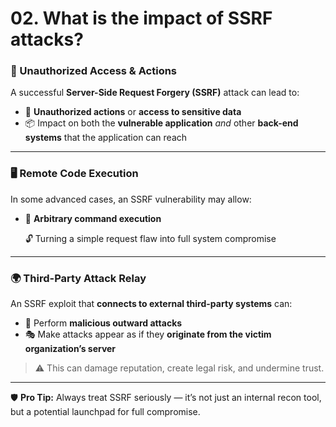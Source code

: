 # 02. What is the impact of SSRF attacks?

### 🚨 Unauthorized Access & Actions

A successful **Server-Side Request Forgery (SSRF)** attack can lead to:

- 🔐 **Unauthorized actions** or **access to sensitive data**
- 📦 Impact on both the **vulnerable application** *and* other **back-end systems** that the application can reach

---

### 🖥️ Remote Code Execution

In some advanced cases, an SSRF vulnerability may allow:

- 🧨 **Arbitrary command execution**
    
    🔓 Turning a simple request flaw into full system compromise
    

---

### 🌍 Third-Party Attack Relay

An SSRF exploit that **connects to external third-party systems** can:

- 🎯 Perform **malicious outward attacks**
- 🎭 Make attacks appear as if they **originate from the victim organization’s server**

> ⚠️ This can damage reputation, create legal risk, and undermine trust.
> 

---

🛡️ **Pro Tip:** Always treat SSRF seriously — it’s not just an internal recon tool, but a potential launchpad for full compromise.